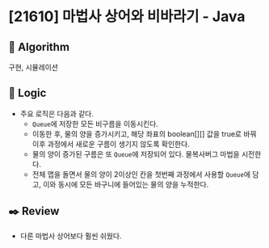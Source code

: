 # [21610] 마법사 상어와 비바라기 - Java

## :pushpin: **Algorithm**

구현, 시뮬레이션

## :round_pushpin: **Logic**

- 주요 로직은 다음과 같다.
  - `Queue`에 저장한 모든 비구름을 이동시킨다.
  - 이동한 후, 물의 양을 증가시키고, 해당 좌표의 boolean[][] 값을 true로 바꿔 이후 과정에서 새로운 구름이 생기지 않도록 확인한다.
  - 물의 양이 증가된 구름은 또 `Queue`에 저장되어 있다. 물복사버그 마법을 시전한다.
  - 전체 맵을 돌면서 물의 양이 2이상인 칸을 첫번째 과정에서 사용할 `Queue`에 담고, 이와 동시에 모든 바구니에 들어있는 물의 양을 누적한다.

## :black_nib: **Review**

- 다른 마법사 상어보다 훨씬 쉬웠다.